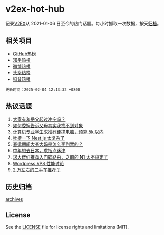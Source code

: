# v2ex-hot-hub

 记录[V2EX](https://www.v2ex.com/)从 2021-01-06 日至今的热门话题。每小时抓取一次数据，按天[归档](archives)。
 
 ## 相关项目

- [GitHub热榜](https://github.com/lonnyzhang423/github-hot-hub)
- [知乎热榜](https://github.com/lonnyzhang423/zhihu-hot-hub)
- [微博热榜](https://github.com/lonnyzhang423/weibo-hot-hub)
- [头条热榜](https://github.com/lonnyzhang423/toutiao-hot-hub)
- [抖音热榜](https://github.com/lonnyzhang423/douyin-hot-hub)


 `更新时间：2025-02-04 12:13:32 +0800`

## 热议话题

1. [大家有和岳父起过冲突吗？](https://www.v2ex.com/t/1108777)
1. [如何委婉告诉父母其实我找不到对象](https://www.v2ex.com/t/1108755)
1. [计算机专业学生求推荐便携电脑，预算 5k 以内](https://www.v2ex.com/t/1108792)
1. [吐槽一下 Nest.js 太复杂了](https://www.v2ex.com/t/1108703)
1. [春运期间大爷大妈是怎么买到票的？](https://www.v2ex.com/t/1108708)
1. [中年想去日本，求指点迷津](https://www.v2ex.com/t/1108789)
1. [求大佬们推荐入门软路由，之前的 N1 太不稳定了](https://www.v2ex.com/t/1108722)
1. [Wordpress VPS 性能讨论](https://www.v2ex.com/t/1108709)
1. [2 万左右的二手车推荐？](https://www.v2ex.com/t/1108746)

## 历史归档

[archives](archives)

## License

See the [LICENSE](LICENSE) file for license rights and limitations (MIT).
